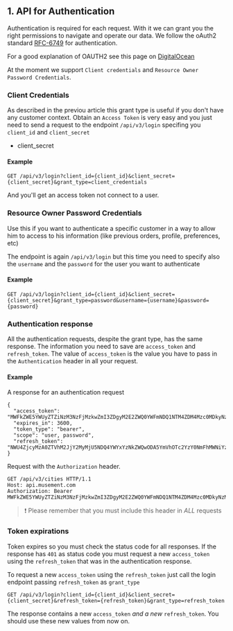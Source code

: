 ## 1. API for Authentication

Authentication is required for each request. With it we can grant you the right permissions to navigate and operate our data. We follow the oAuth2 standard [RFC-6749](https://tools.ietf.org/html/rfc6749) for authentication.

For a good explanation of OAUTH2 see this page on [DigitalOcean](https://www.digitalocean.com/community/tutorials/an-introduction-to-oauth-2)

At the moment we support `Client credentials` and `Resource Owner Password Credentials`. 

### Client Credentials

As described in the previou article this grant type is useful if you don't have any customer context. Obtain an `Access Token` is very easy and you just need to send a request to the endpoint `/api/v3/login` specifing you `client_id` and `client_secret` 
* client_secret
   
#### Example

```
GET /api/v3/login?client_id={client_id}&client_secret={client_secret}&grant_type=client_credentials
```

And you'll get an access token not connect to a user.

### Resource Owner Password Credentials

Use this if you want to authenticate a specific customer in a way to allow him to access to his information (like previous orders, profile, preferences, etc)

The endpoint is again `/api/v3/login` but this time you need to specify also the `username` and the `password` for the user you want to authenticate

#### Example

```
GET /api/v3/login?client_id={client_id}&client_secret={client_secret}&grant_type=password&username={username}&password={password}
```  

### Authentication response  

All the authentication requests, despite the grant type, has the same response. The information you need to save are `access_token` and `refresh_token`. The value of `access_token` is the value you have to pass in the `Authentication` header in all your request.

#### Example

A response for an authentication request

```
{
  "access_token": "MWFkZWE5YWUyZTZiNzM3NzFjMzkwZmI3ZDgyM2E2ZWQ0YWFmNDQ1NTM4ZDM4Mzc0MDkyNzMyZWMzNWNkNjQzOA",
  "expires_in": 3600,
  "token_type": "bearer",
  "scope": "user, password",
  "refresh_token": "NWU4ZjcyMzA0ZTVhM2JjY2MyMjU5NDQ4YWYxYzNkZWQwODA5YmVhOTc2YzY0NmFhMWNiYzcwYjIxNzM3NDVmOA"
} 
```

Request with the `Authorization` header.

```
GET /api/v3/cities HTTP/1.1
Host: api.musement.com
Authorization: Bearer MWFkZWE5YWUyZTZiNzM3NzFjMzkwZmI3ZDgyM2E2ZWQ0YWFmNDQ1NTM4ZDM4Mzc0MDkyNzMyZWMzNWNkNjQzOA
```

>  :exclamation: Please remember that you must include this header in *ALL* requests

### Token expirations

Token expires so you must check the status code for all responses. If the response has `401` as status code you must request a new `access_token` using the `refresh_token` that was in the authentication response.

To request a new `access_token` using the `refresh_token` just call the login endpoint passing `refresh_token` as `grant_type`

```
GET /api/v3/login?client_id={client_id}&client_secret={client_secret}&refresh_token={refresh_token}&grant_type=refresh_token
```

The response contains a new `access_token` *and a new* `refresh_token`. You should use these new values from now on. 

